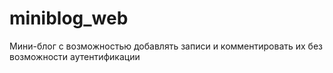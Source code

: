 # miniblog_web
Мини-блог с возможностью добавлять записи и комментировать их без возможности аутентификации
